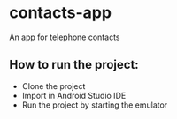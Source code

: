 # contacts-app
An app for telephone contacts

## How to run the project:
* Clone the project
* Import in Android Studio IDE
* Run the project by starting the emulator
